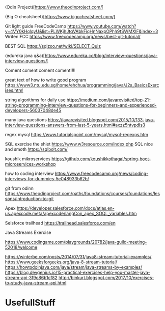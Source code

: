 (Odin Project)[https://www.theodinproject.com/]

(Big O cheatsheet)[https://www.bigocheatsheet.com/]

Git light guide FreeCodeCamp https://www.youtube.com/watch?v=4VY0kHqIqyU&list=PLWKjhJtqVAbkFiqHnNaxpOPhh9tSWMXIF&index=3
Writen FCC https://www.freecodecamp.org/news/best-git-tutorial/

BEST SQL https://sqlzoo.net/wiki/SELECT_Quiz

(edureka java q&a)[https://www.edureka.co/blog/interview-questions/java-interview-questions/]

Coment coment coment coment!!!!

great text of how to write good program https://www3.ntu.edu.sg/home/ehchua/programming/java/J2a_BasicsExercises.html

string algorithms for daily use https://medium.com/javarevisited/top-21-string-programming-interview-questions-for-beginners-and-experienced-developers-56037048de45

many java questions https://javarevisited.blogspot.com/2015/10/133-java-interview-questions-answers-from-last-5-years.html#axzz5ntvpdIs3

regex mysql https://www.tutorialspoint.com/mysql/mysql-regexps.htm

SQL exercise the shiet https://www.w3resource.com/index.php
SQL nice and smoth https://sqlbolt.com/

koushik mikroservices https://github.com/koushikkothagal/spring-boot-microservices-workshop

how to coding interview https://www.freecodecamp.org/news/coding-interviews-for-dummies-5e048933b82b/

git from odinn https://www.theodinproject.com/paths/foundations/courses/foundations/lessons/introduction-to-git


Apex https://developer.salesforce.com/docs/atlas.en-us.apexcode.meta/apexcode/langCon_apex_SOQL_variables.htm

Selsforce trailhead https://trailhead.salesforce.com/en

Java Streams Exercise

https://www.codingame.com/playgrounds/20782/java-guild-meeting-52018/welcome

https://winterbe.com/posts/2014/07/31/java8-stream-tutorial-examples/
https://www.geeksforgeeks.org/java-8-stream-tutorial/
https://howtodoinjava.com/java/stream/java-streams-by-examples/
https://blog.devgenius.io/15-practical-exercises-help-you-master-java-stream-api-3f9c86b1cf82
http://binkurt.blogspot.com/2017/10/exercises-to-study-java-stream-api.html




# UsefullStuff
